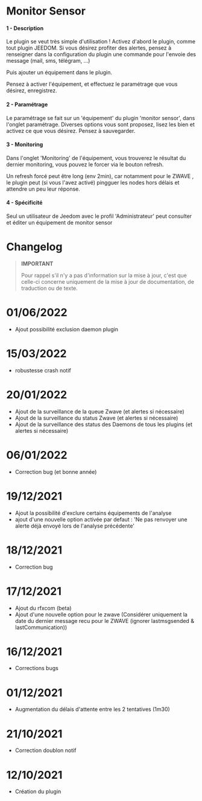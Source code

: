 # Monitor Sensor

#### 1 - Description
Le plugin se veut très simple d'utilisation ! 
Activez d'abord le plugin, comme tout plugin JEEDOM. Si vous désirez profiter des alertes, pensez à renseigner dans la configuration du plugin une commande pour l'envoie des message (mail, sms, télégram, ...)

Puis ajouter un équipement dans le plugin.

Pensez à activer l'équipement, et effectuez le paramétrage que vous désirez, enregistrez. 

#### 2 - Paramétrage
Le paramétrage se fait sur un 'équipement' du plugin 'monitor sensor', dans l'onglet paramétrage. Diverses options vous sont proposez, lisez les bien et activez ce que vous désirez.
Pensez à sauvegarder.

#### 3 - Monitoring
Dans l'onglet 'Monitoring' de l'équipement, vous trouverez le résultat du dernier monitoring, vous pouvez le forcer via le bouton refresh.

Un refresh forcé peut être long (env 2min), car notamment pour le ZWAVE , le plugin peut (si vous l'avez activé) pingguer les nodes hors délais et attendre un peu leur réponse. 

#### 4 - Spécificité
Seul un utilisateur de Jeedom avec le profil 'Administrateur' peut consulter et éditer un équipement de monitor sensor



# Changelog <a name="changelog"></a>

>**IMPORTANT**
>
>Pour rappel s'il n'y a pas d'information sur la mise à jour, c'est que celle-ci concerne uniquement de la mise à jour de documentation, de traduction ou de texte.

# 01/06/2022
- Ajout possibilité exclusion daemon plugin

# 15/03/2022
- robustesse crash notif

# 20/01/2022
- Ajout de la surveillance de la queue Zwave (et alertes si nécessaire)
- Ajout de la surveillance du status Zwave (et alertes si nécessaire)
- Ajout de la surveillance des status des Daemons de tous les plugins (et alertes si nécessaire)

# 06/01/2022
- Correction bug (et bonne année)

# 19/12/2021
- Ajout la possibilité d'exclure certains équipements de l'analyse
- ajout d'une nouvelle option activée par defaut : 'Ne pas renvoyer une alerte déjà envoyé lors de l'analyse précédente'

# 18/12/2021
- Correction bug

# 17/12/2021
- Ajout du rfxcom (beta)
- Ajout d'une nouvelle option pour le zwave (Considérer uniquement la date du dernier message recu pour le ZWAVE (ignorer lastmsgsended & lastCommunication))

# 16/12/2021
- Corrections bugs

# 01/12/2021
- Augmentation du délais d'attente entre les 2 tentatives (1m30)

# 21/10/2021
- Correction doublon notif

# 12/10/2021
- Création du plugin
